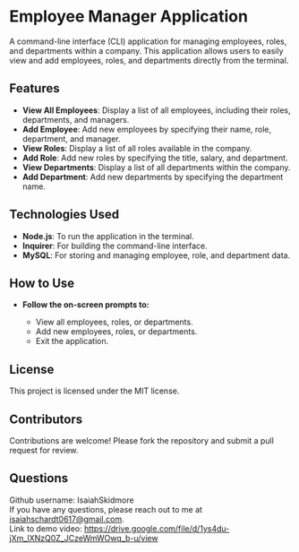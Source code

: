 # **Employee Manager Application**

A command-line interface (CLI) application for managing employees, roles, and departments within a company. This application allows users to easily view and add employees, roles, and departments directly from the terminal.

## **Features**
- **View All Employees**: Display a list of all employees, including their roles, departments, and managers.
- **Add Employee**: Add new employees by specifying their name, role, department, and manager.
- **View Roles**: Display a list of all roles available in the company.
- **Add Role**: Add new roles by specifying the title, salary, and department.
- **View Departments**: Display a list of all departments within the company.
- **Add Department**: Add new departments by specifying the department name.

## **Technologies Used**
- **Node.js**: To run the application in the terminal.
- **Inquirer**: For building the command-line interface.
- **MySQL**: For storing and managing employee, role, and department data.
  
## **How to Use**
- **Follow the on-screen prompts to:**
  
  - View all employees, roles, or departments.
  - Add new employees, roles, or departments.
  - Exit the application.
 
## License
This project is licensed under the MIT license.

## Contributors
Contributions are welcome! Please fork the repository and submit a pull request for review.

## Questions  
Github username: IsaiahSkidmore  
If you have any questions, please reach out to me at isaiahschardt0617@gmail.com.  
Link to demo video: https://drive.google.com/file/d/1ys4du-jXm_lXNzQ0Z_JCzeWmWOwq_b-u/view
